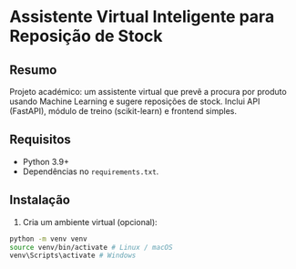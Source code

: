 # Assistente Virtual Inteligente para Reposição de Stock


## Resumo
Projeto académico: um assistente virtual que prevê a procura por produto usando Machine Learning e sugere reposições de stock. Inclui API (FastAPI), módulo de treino (scikit-learn) e frontend simples.


## Requisitos
- Python 3.9+
- Dependências no `requirements.txt`.


## Instalação
1. Cria um ambiente virtual (opcional):
```bash
python -m venv venv
source venv/bin/activate # Linux / macOS
venv\Scripts\activate # Windows